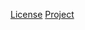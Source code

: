 [License](https://github.com/TooTallNate/Java-WebSocket/blob/master/LICENSE)
[Project](https://github.com/TooTallNate/Java-WebSocket)
